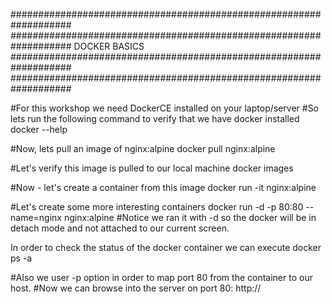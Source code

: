 ###################################################################
###################################################################
			DOCKER BASICS
###################################################################
###################################################################


#For this workshop we need DockerCE installed on your laptop/server
#So lets run the following command to verify that we have docker installed
docker --help

#Now, lets pull an image of nginx:alpine 
docker pull nginx:alpine

#Let's verify this image is pulled to our local machine
docker images

#Now - let's create a container from this image 
docker run -it nginx:alpine

#Let's create some more interesting containers
docker run -d -p 80:80 --name=nginx nginx:alpine
#Notice we ran it with -d so the docker will be in detach mode and not attached to our current screen.

In order to check the status of the docker container we can execute
docker ps -a

#Also we user -p option in order to map port 80 from the container to our host.
#Now we can browse into the server on port 80: http://<IP>
